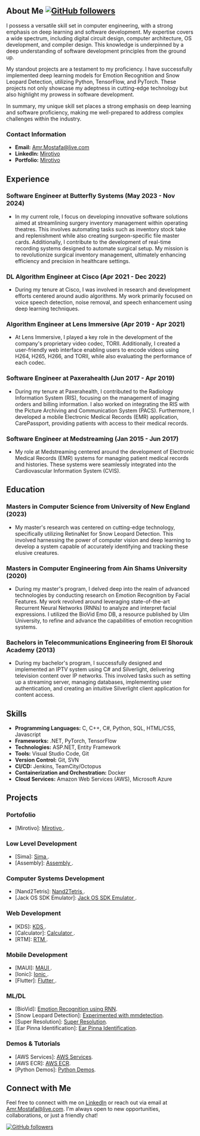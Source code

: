 ## About Me [![GitHub followers](https://img.shields.io/github/followers/mirotivo?label=Follow&style=social)](https://github.com/mirotivo)

I possess a versatile skill set in computer engineering, with a strong emphasis on deep learning and software development. My expertise covers a wide spectrum, including digital circuit design, computer architecture, OS development, and compiler design. This knowledge is underpinned by a deep understanding of software development principles from the ground up.

My standout projects are a testament to my proficiency. I have successfully implemented deep learning models for Emotion Recognition and Snow Leopard Detection, utilizing Python, TensorFlow, and PyTorch. These projects not only showcase my adeptness in cutting-edge technology but also highlight my prowess in software development.

In summary, my unique skill set places a strong emphasis on deep learning and software proficiency, making me well-prepared to address complex challenges within the industry.

### Contact Information

- **Email:** Amr.Mostafa@live.com
- **LinkedIn:** [Mirotivo](https://www.linkedin.com/in/mirotivo/)
- **Portfolio:** [Mirotivo](http://www.mirotivo.com)

## Experience

### Software Engineer at Butterfly Systems (May 2023 - Nov 2024)

- In my current role, I focus on developing innovative software solutions aimed at streamlining surgery inventory management within operating theatres. This involves automating tasks such as inventory stock take and replenishment while also creating surgeon-specific file master cards. Additionally, I contribute to the development of real-time recording systems designed to automate surgical setup. My mission is to revolutionize surgical inventory management, ultimately enhancing efficiency and precision in healthcare settings.

### DL Algorithm Engineer at Cisco (Apr 2021 - Dec 2022)

- During my tenure at Cisco, I was involved in research and development efforts centered around audio algorithms. My work primarily focused on voice speech detection, noise removal, and speech enhancement using deep learning techniques.

### Algorithm Engineer at Lens Immersive (Apr 2019 - Apr 2021)

- At Lens Immersive, I played a key role in the development of the company's proprietary video codec, TORII. Additionally, I created a user-friendly web interface enabling users to encode videos using H264, H265, H266, and TORII, while also evaluating the performance of each codec.

### Software Engineer at Paxerahealth (Jun 2017 - Apr 2019)

- During my tenure at Paxerahealth, I contributed to the Radiology Information System (RIS), focusing on the management of imaging orders and billing information. I also worked on integrating the RIS with the Picture Archiving and Communication System (PACS). Furthermore, I developed a mobile Electronic Medical Records (EMR) application, CarePassport, providing patients with access to their medical records.

### Software Engineer at Medstreaming (Jan 2015 - Jun 2017)

- My role at Medstreaming centered around the development of Electronic Medical Records (EMR) systems for managing patient medical records and histories. These systems were seamlessly integrated into the Cardiovascular Information System (CVIS).

## Education

### Masters in Computer Science from University of New England (2023)

- My master's research was centered on cutting-edge technology, specifically utilizing RetinaNet for Snow Leopard Detection. This involved harnessing the power of computer vision and deep learning to develop a system capable of accurately identifying and tracking these elusive creatures.

### Masters in Computer Engineering from Ain Shams University (2020)

- During my master's program, I delved deep into the realm of advanced technologies by conducting research on Emotion Recognition by Facial Features. My work revolved around leveraging state-of-the-art Recurrent Neural Networks (RNNs) to analyze and interpret facial expressions. I utilized the BioVid Emo DB, a resource published by Ulm University, to refine and advance the capabilities of emotion recognition systems.

### Bachelors in Telecommunications Engineering from El Shorouk Academy (2013)

- During my bachelor's program, I successfully designed and implemented an IPTV system using C# and Silverlight, delivering television content over IP networks. This involved tasks such as setting up a streaming server, managing databases, implementing user authentication, and creating an intuitive Silverlight client application for content access.

## Skills

- **Programming Languages:** C, C++, C#, Python, SQL, HTML/CSS, Javascript
- **Frameworks:** .NET, PyTorch, TensorFlow
- **Technologies:** ASP.NET, Entity Framework
- **Tools:** Visual Studio Code, Git
- **Version Control:** Git, SVN
- **CI/CD:** Jenkins, TeamCity/Octopus
- **Containerization and Orchestration:** Docker
- **Cloud Services:** Amazon Web Services (AWS), Microsoft Azure


## Projects
### Portofolio
- [Mirotivo]: [Mirotivo ](https://github.com/Mirotivo/Mirotivo).

### Low Level Development
- [Sima]: [Sima ](https://github.com/Mirotivo/Sima).
- [Assembly]: [Assembly ](https://github.com/Mirotivo/x86-os).

### Computer Systems Development
- [Nand2Tetris]: [Nand2Tetris ](https://github.com/Mirotivo/hack).
- [Jack OS SDK Emulator]: [Jack OS SDK Emulator ](https://github.com/Mirotivo/JackEmulator).

### Web Development
- [KDS]: [KDS ](https://github.com/Mirotivo/kds).
- [Calculator]: [Calculator ](https://github.com/Mirotivo/CalculatorService).
- [RTM]: [RTM ](https://github.com/Mirotivo/RTM).

### Mobile Development
- [MAUI]: [MAUI ](https://github.com/Mirotivo/MyMauiApp).
- [Ionic]: [Ionic ](https://github.com/Mirotivo/Ayana).
- [Flutter]: [Flutter ](https://github.com/Mirotivo/hello_world_app).

### ML/DL
- [BioVid]: [Emotion Recognition using RNN](https://github.com/Mirotivo/biovid).
- [Snow Leopard Detection]: [Experimented with mmdetection](https://github.com/Mirotivo/snow_leopard_detection).
- [Super Resolution]: [Super Resolution](https://github.com/Mirotivo/NTIRE_super_resolution).
- [Ear Pinna Identification]: [Ear Pinna Identification](https://github.com/Mirotivo/AEPI-Automated-Ear-Pinna-Identification).

### Demos & Tutorials
- [AWS Services]: [AWS Services](https://github.com/Mirotivo/aws-services).
- [AWS ECR]: [AWS ECR](https://github.com/Mirotivo/aws-ecr).
- [Python Demos]: [Python Demos](https://github.com/Mirotivo/python_demos).

<!--
## Private Projects
### Personal
- [Taxes]: [Taxes ](https://github.com/Mirotivo/Taxes).

### Web Development
- [Enigma]: [Enigma ](https://github.com/Mirotivo/enigma).
- [vickersalloys]: [vickersalloys ](https://github.com/Mirotivo/vickersalloys).

### Mobile Development

### ML/DL
- [DNN Framework]: [DNN Framework](https://github.com/Mirotivo/dnn_framework).
- [Snow Leopard Detection Thesis]: [Experimented with mmdetection](https://github.com/Mirotivo/snow_leopard_thesis).

### Low Level Development

### Demos & Tutorials
- [Statistics]: [Statistics ](https://github.com/Mirotivo/statistics).
-->

## Connect with Me

Feel free to connect with me on [LinkedIn](https://www.linkedin.com/in/mirotivo/) or reach out via email at Amr.Mostafa@live.com. I'm always open to new opportunities, collaborations, or just a friendly chat!

[![GitHub followers](https://img.shields.io/github/followers/mirotivo?label=Follow&style=social)](https://github.com/mirotivo)

